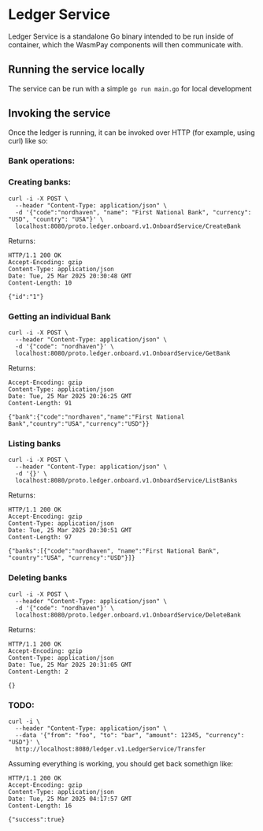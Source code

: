 # Ledger Service

Ledger Service is a standalone Go binary intended to be run inside of container, which the WasmPay components will then communicate with.

## Running the service locally

The service can be run with a simple `go run main.go` for local development

## Invoking the service

Once the ledger is running, it can be invoked over HTTP (for example, using curl) like so:

### Bank operations:

### Creating banks:

```shell
curl -i -X POST \
  --header "Content-Type: application/json" \
  -d '{"code":"nordhaven", "name": "First National Bank", "currency": "USD", "country": "USA"}' \
  localhost:8080/proto.ledger.onboard.v1.OnboardService/CreateBank
```

Returns:

```shell
HTTP/1.1 200 OK
Accept-Encoding: gzip
Content-Type: application/json
Date: Tue, 25 Mar 2025 20:30:48 GMT
Content-Length: 10

{"id":"1"}
```

### Getting an individual Bank

```shell
curl -i -X POST \
  --header "Content-Type: application/json" \
  -d '{"code": "nordhaven"}' \
  localhost:8080/proto.ledger.onboard.v1.OnboardService/GetBank
```

Returns:

```shell
Accept-Encoding: gzip
Content-Type: application/json
Date: Tue, 25 Mar 2025 20:26:25 GMT
Content-Length: 91

{"bank":{"code":"nordhaven","name":"First National Bank","country":"USA","currency":"USD"}}
```

### Listing banks

```shell
curl -i -X POST \
  --header "Content-Type: application/json" \
  -d '{}' \
  localhost:8080/proto.ledger.onboard.v1.OnboardService/ListBanks
```

Returns:

```shell
HTTP/1.1 200 OK
Accept-Encoding: gzip
Content-Type: application/json
Date: Tue, 25 Mar 2025 20:30:51 GMT
Content-Length: 97

{"banks":[{"code":"nordhaven", "name":"First National Bank", "country":"USA", "currency":"USD"}]}
```

### Deleting banks

```shell
curl -i -X POST \
  --header "Content-Type: application/json" \
  -d '{"code": "nordhaven"}' \
  localhost:8080/proto.ledger.onboard.v1.OnboardService/DeleteBank
```

Returns:

```
HTTP/1.1 200 OK
Accept-Encoding: gzip
Content-Type: application/json
Date: Tue, 25 Mar 2025 20:31:05 GMT
Content-Length: 2

{}
```

### TODO:

```shell
curl -i \
  --header "Content-Type: application/json" \
  --data '{"from": "foo", "to": "bar", "amount": 12345, "currency": "USD"}' \
  http://localhost:8080/ledger.v1.LedgerService/Transfer
```

Assuming everything is working, you should get back somethign like:

```shell
HTTP/1.1 200 OK
Accept-Encoding: gzip
Content-Type: application/json
Date: Tue, 25 Mar 2025 04:17:57 GMT
Content-Length: 16

{"success":true}
```
